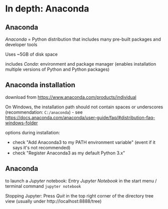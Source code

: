 # In depth: Anaconda

## Anaconda

_Anaconda_ = Python distribution that includes many pre-built packages and developer tools

Uses ~5GB of disk space

includes _Conda_: environment and package manager (enables installation multiple versions of Python and Python packages)

## Anaconda installation

download from https://www.anaconda.com/products/individual

On Windows, the installation path should not contain spaces or underscores (recommendation: `C:/anaconda`) - see https://docs.anaconda.com/anaconda/user-guide/faq/#distribution-faq-windows-folder

options during installation:

- check "Add Anaconda3 to my PATH environment variable" (event if it says it's not recommended)
- check "Register Anaconda3 as my default Python 3.x"

## Anaconda

to launch a _Jupyter_ notebook: Entry _Jupyter Notebook_ in the start menu / terminal command `jupyter notebook`

Stopping Jupyter: Press _Quit_ in the top right corner of the directory tree view (usually under http://localhost:8888/tree)
